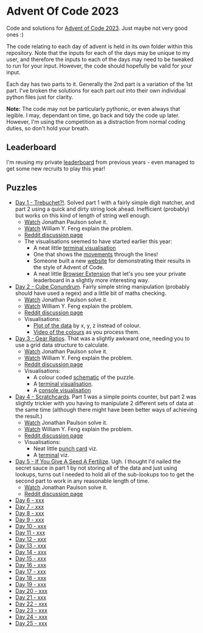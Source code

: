 # Advent Of Code 2023

Code and solutions for [Advent of Code 2023](http://adventofcode.com/2023).
Just maybe not very good ones :)

The code relating to each day of advent is held in its own folder within this
repository. Note that the inputs for each of the days may be unique to my
user, and therefore the inputs to each of the days may need to be tweaked to
run for your input. However, the code should hopefully be valid for your
input.

Each day has two parts to it. Generally the 2nd part is a variation of the 1st
part. I've broken the solutions for each part out into their own individual
python files just for clarity.

**Note:** The code may not be particularly pythonic, or even always that legible.
I may, dependant on time, go back and tidy the code up later. However, I'm
using the competition as a distraction from normal coding duties, so don't
hold your breath.

## Leaderboard

I'm reusing my private [leaderboard](leaderboard.json) from previous years - even managed to get some new recruits to play this year!

## Puzzles

  * [Day 1 - Trebuchet?!](./day_01/README.md). Solved part 1 with a fairly simple digit matcher, and part 2 using a quick and dirty string look ahead. Inefficient (probably) but works on this kind of length of string well enough.
    * [Watch](https://www.youtube.com/watch?v=rnidYOt9m2o) Jonathan Paulson solve it.
    * [Watch](https://www.youtube.com/watch?v=T_us6npCcxw) William Y. Feng explain the problem.
    * [Reddit discussion page](https://www.reddit.com/r/adventofcode/comments/1883ibu/2023_day_1_solutions/)
    * The visualisations seemed to have started earlier this year:
        * A neat little [terminal visualisation](https://www.reddit.com/r/adventofcode/comments/1887jd2/2023_day_1_part_2_terminal_visualization/)
        * One that shows the [movements](https://www.reddit.com/r/adventofcode/comments/1885scv/2023_day_1_hither_and_yonder/) through the lines!
        * Someone built a new [website](https://www.reddit.com/r/adventofcode/comments/18396dj/2023_day_0_inspired_by_another_reddit_post_i_also/) for demonstrating their results in the style of Advent of Code.
        * A neat little [Browser Extension](https://www.reddit.com/r/adventofcode/comments/17s0lq5/advent_of_code_charts_browser_extension_to/) that let's you see your private leaderboard in a slightly more interesting way.
  * [Day 2 - Cube Conundrum](./day_02/README.md). Fairly simple string manipulation (probably should have used a regex) and a little bit of maths checking.
    * [Watch](https://www.youtube.com/watch?v=IWCc11nh2QQ) Jonathan Paulson solve it.
    * [Watch](https://www.youtube.com/watch?v=pILyGb8NznI) William Y. Feng explain the problem.
    * [Reddit discussion page](https://www.reddit.com/r/adventofcode/comments/188w447/2023_day_2_solutions/)
    * Visualisations:
        * [Plot of the data](https://www.reddit.com/r/adventofcode/comments/189mh3w/2023_day_2_what_if_redgreenblue_were_xyz_and_i/) by x, y, z instead of colour.
        * [Video of the colours](https://www.reddit.com/r/adventofcode/comments/1890hhm/2023_day_2_part_2python_terminal_visualization/) as you process them.
  * [Day 3 - Gear Ratios](./day_03/README.md). That was a slightly awkward one, needing you to use a grid data structure to calculate.
    * [Watch](https://www.youtube.com/watch?v=Cz528600v-M) Jonathan Paulson solve it.
    * [Watch](https://www.youtube.com/watch?v=6t1dR_-U_zE) William Y. Feng explain the problem.
    * [Reddit discussion page](https://www.reddit.com/r/adventofcode/comments/189m3qw/2023_day_3_solutions/)
    * Visualisations:
        * A colour coded [schematic](https://www.reddit.com/r/adventofcode/comments/189o4dj/2023_day_3_color_coded_schematic/) of the puzzle.
        * A [terminal visualisation](https://www.reddit.com/r/adventofcode/comments/189qda4/2023_day_3python_terminal_visualization/).
        * A [console visualisation](https://www.reddit.com/r/adventofcode/comments/189sgvx/2023_day_3_console_visualization/)
  * [Day 4 - Scratchcards](./day_04/README.md). Part 1 was a simple points counter, but part 2 was slightly trickier with you having to manipulate 2 different sets of data at the same time (although there might have been better ways of achieving the result.)
    * [Watch](https://www.youtube.com/watch?v=tXnPMSSQgCU) Jonathan Paulson solve it.
    * [Watch](https://www.youtube.com/watch?v=QpPsyMEYAV8) William Y. Feng explain the problem.
    * [Reddit discussion page](https://www.reddit.com/r/adventofcode/comments/18actmy/2023_day_4_solutions/)
    * Visualisations:
        * Neat little [punch card](https://www.reddit.com/r/adventofcode/comments/18ap0qx/2023_day_4_part_2_pygame_punchcard_lotto/) viz.
        * A [terminal](https://www.reddit.com/r/adventofcode/comments/18arb9o/2023_day_04_both_parts_terminalbased_visualization/) viz.
  * [Day 5 - If You Give A Seed A Fertilize](./day_05/README.md). Ugh. I thought I'd nailed the secret sauce in part 1 by not storing all of the data and just using lookups, turns out I needed to hold all of the sub-lookups too to get the second part to work in any reasonable length of time.
    * [Watch](https://www.youtube.com/watch?v=iqTopXV13LE) Jonathan Paulson solve it.
    * [Reddit discussion page](https://www.reddit.com/r/adventofcode/comments/18b4b0r/2023_day_5_solutions/)
  * [Day 6 - xxx](./day_06/README.md)
  * [Day 7 - xxx](./day_07/README.md)
  * [Day 8 - xxx](./day_08/README.md)
  * [Day 9 - xxx](./day_09/README.md)
  * [Day 10 - xxx](./day_10/README.md)
  * [Day 11 - xxx](./day_11/README.md)
  * [Day 12 - xxx](./day_12/README.md)
  * [Day 13 - xxx](./day_13/README.md)
  * [Day 14 - xxx](./day_14/README.md)
  * [Day 15 - xxx](./day_15/README.md)
  * [Day 16 - xxx](./day_16/README.md)
  * [Day 17 - xxx](./day_17/README.md)
  * [Day 18 - xxx](./day_18/README.md)
  * [Day 19 - xxx](./day_19/README.md)
  * [Day 20 - xxx](./day_20/README.md)
  * [Day 21 - xxx](./day_21/README.md)
  * [Day 22 - xxx](./day_22/README.md)
  * [Day 23 - xxx](./day_23/README.md)
  * [Day 24 - xxx](./day_24/README.md)
  * [Day 25 - xxx](./day_25/README.md)
